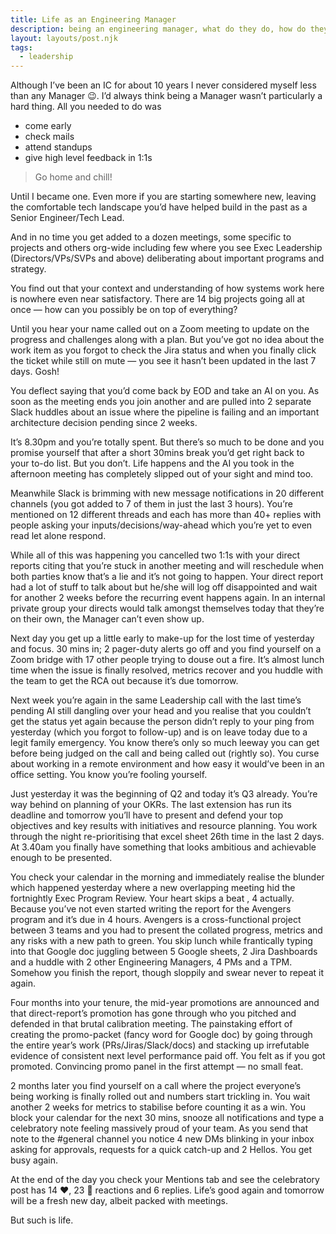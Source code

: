 ```yaml
---
title: Life as an Engineering Manager
description: being an engineering manager, what do they do, how do they do
layout: layouts/post.njk
tags:
  - leadership
---
```


Although I’ve been an IC for about 10 years I never considered myself less than any Manager 😉. I’d always think being a Manager wasn’t particularly a hard thing. All you needed to do was

- come early
- check mails
- attend standups
- give high level feedback in 1:1s

> Go home and chill!

Until I became one. Even more if you are starting somewhere new, leaving the comfortable tech landscape you’d have helped build in the past as a Senior Engineer/Tech Lead.

And in no time you get added to a dozen meetings, some specific to projects and others org-wide including few where you see Exec Leadership (Directors/VPs/SVPs and above) deliberating about important programs and strategy.

You find out that your context and understanding of how systems work here is nowhere even near satisfactory. There are 14 big projects going all at once — how can you possibly be on top of everything?

Until you hear your name called out on a Zoom meeting to update on the progress and challenges along with a plan. But you’ve got no idea about the work item as you forgot to check the Jira status and when you finally click the ticket while still on mute — you see it hasn’t been updated in the last 7 days. Gosh!

You deflect saying that you’d come back by EOD and take an AI on you. As soon as the meeting ends you join another and are pulled into 2 separate Slack huddles about an issue where the pipeline is failing and an important architecture decision pending since 2 weeks.

It’s 8.30pm and you’re totally spent. But there’s so much to be done and you promise yourself that after a short 30mins break you’d get right back to your to-do list. But you don’t. Life happens and the AI you took in the afternoon meeting has completely slipped out of your sight and mind too.

Meanwhile Slack is brimming with new message notifications in 20 different channels (you got added to 7 of them in just the last 3 hours). You’re mentioned on 12 different threads and each has more than 40+ replies with people asking your inputs/decisions/way-ahead which you’re yet to even read let alone respond.

While all of this was happening you cancelled two 1:1s with your direct reports citing that you’re stuck in another meeting and will reschedule when both parties know that’s a lie and it’s not going to happen. Your direct report had a lot of stuff to talk about but he/she will log off disappointed and wait for another 2 weeks before the recurring event happens again. In an internal private group your directs would talk amongst themselves today that they’re on their own, the Manager can’t even show up.

Next day you get up a little early to make-up for the lost time of yesterday and focus. 30 mins in; 2 pager-duty alerts go off and you find yourself on a Zoom bridge with 17 other people trying to douse out a fire. It’s almost lunch time when the issue is finally resolved, metrics recover and you huddle with the team to get the RCA out because it’s due tomorrow.

Next week you’re again in the same Leadership call with the last time’s pending AI still dangling over your head and you realise that you couldn’t get the status yet again because the person didn’t reply to your ping from yesterday (which you forgot to follow-up) and is on leave today due to a legit family emergency. You know there’s only so much leeway you can get before being judged on the call and being called out (rightly so). You curse about working in a remote environment and how easy it would’ve been in an office setting. You know you’re fooling yourself.

Just yesterday it was the beginning of Q2 and today it’s Q3 already. You’re way behind on planning of your OKRs. The last extension has run its deadline and tomorrow you’ll have to present and defend your top objectives and key results with initiatives and resource planning. You work through the night re-prioritising that excel sheet 26th time in the last 2 days. At 3.40am you finally have something that looks ambitious and achievable enough to be presented.

You check your calendar in the morning and immediately realise the blunder which happened yesterday where a new overlapping meeting hid the fortnightly Exec Program Review. Your heart skips a beat , 4 actually. Because you’ve not even started writing the report for the Avengers program and it’s due in 4 hours. Avengers is a cross-functional project between 3 teams and you had to present the collated progress, metrics and any risks with a new path to green. You skip lunch while frantically typing into that Google doc juggling between 5 Google sheets, 2 Jira Dashboards and a huddle with 2 other Engineering Managers, 4 PMs and a TPM. Somehow you finish the report, though sloppily and swear never to repeat it again.

Four months into your tenure, the mid-year promotions are announced and that direct-report’s promotion has gone through who you pitched and defended in that brutal calibration meeting. The painstaking effort of creating the promo-packet (fancy word for Google doc) by going through the entire year’s work (PRs/Jiras/Slack/docs) and stacking up irrefutable evidence of consistent next level performance paid off. You felt as if you got promoted. Convincing promo panel in the first attempt — no small feat.

2 months later you find yourself on a call where the project everyone’s being working is finally rolled out and numbers start trickling in. You wait another 2 weeks for metrics to stabilise before counting it as a win. You block your calendar for the next 30 mins, snooze all notifications and type a celebratory note feeling massively proud of your team. As you send that note to the #general channel you notice 4 new DMs blinking in your inbox asking for approvals, requests for a quick catch-up and 2 Hellos. You get busy again.

At the end of the day you check your Mentions tab and see the celebratory post has 14 ♥️, 23 🚀 reactions and 6 replies. Life’s good again and tomorrow will be a fresh new day, albeit packed with meetings.

But such is life.
